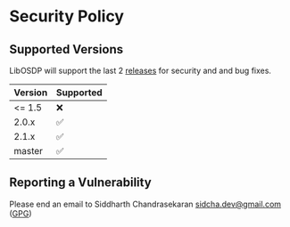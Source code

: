 # Security Policy

## Supported Versions

LibOSDP will support the last 2 [releases](https://github.com/goToMain/libosdp/releases) for security and and bug fixes.

| Version | Supported          |
| ------- | ------------------ |
| <= 1.5  | :x:                |
| 2.0.x   | :white_check_mark: |
| 2.1.x   | :white_check_mark: |
| master  | :white_check_mark: |

## Reporting a Vulnerability

Please end an email to Siddharth Chandrasekaran <sidcha.dev@gmail.com> ([GPG](https://github.com/sidcha.gpg))
